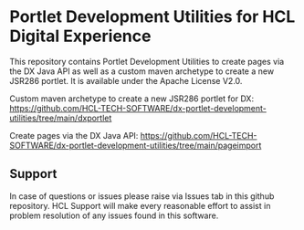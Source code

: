 # Portlet Development Utilities for HCL Digital Experience

This repository contains Portlet Development Utilities to create pages via the DX Java API as well as a custom maven archetype to create a new JSR286 portlet. It is available under the Apache License V2.0. 

Custom maven archetype to create a new JSR286 portlet for DX: https://github.com/HCL-TECH-SOFTWARE/dx-portlet-development-utilities/tree/main/dxportlet

Create pages via the DX Java API: https://github.com/HCL-TECH-SOFTWARE/dx-portlet-development-utilities/tree/main/pageimport


## Support

In case of questions or issues please raise via Issues tab in this github repository. HCL Support will make every reasonable effort to assist in problem resolution of any issues found in this software.
